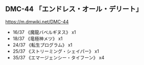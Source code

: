## DMC-44 「エンドレス・オール・デリート」
https://m.dmwiki.net/DMC-44

- 16/37 《魔龍バベルギヌス》 x1
- 18/37 《竜極神メツ》 x1
- 24/37 《転生プログラム》 x1
- 25/37 《ストリーミング・シェイパー》 x1
- 35/37 《エマージェンシー・タイフーン》  x4
